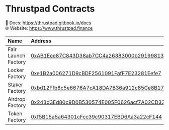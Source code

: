 # Thrustpad Contracts

📖 Docs: https://thrustpad.gitbook.io/docs  
🌐 Website: https://www.thrustpad.finance

| Name                | Address                                                                                                                                  |
| :------------------ | :--------------------------------------------------------------------------------------------------------------------------------------- |
| Fair Launch Factory | [0xAB1Eee87C843D38ab7CC4a26383000b291998130](https://opencampus-codex.blockscout.com/address/0xAB1Eee87C843D38ab7CC4a26383000b291998130) |
| Locker Factory      | [0xe1B2a006271D9cBDF2561091FafF7E23281Eefe7](https://opencampus-codex.blockscout.com/address/0xe1B2a006271D9cBDF2561091FafF7E23281Eefe7) |
| Staker Factory      | [0xbd12Ffb8c5e6676A7cA18DA7B36a912c85Ce8B17](https://opencampus-codex.blockscout.com/address/0xbd12Ffb8c5e6676A7cA18DA7B36a912c85Ce8B17) |
| Airdrop Factory     | [0x243d3Ed80c9D0B530574E005F0626acf7A02CD33](https://opencampus-codex.blockscout.com/address/0x243d3Ed80c9D0B530574E005F0626acf7A02CD33) |
| Token Factory       | [0xf5B15a5a64301cFcc39c90317EBD6Aa3a22cF144](https://opencampus-codex.blockscout.com/address/0xf5B15a5a64301cFcc39c90317EBD6Aa3a22cF144) |
